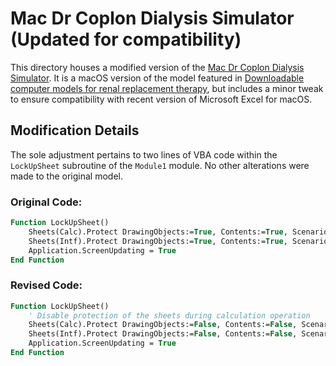 
# Mac Dr Coplon Dialysis Simulator (Updated for compatibility)

This directory houses a modified version of the [Mac Dr Coplon Dialysis Simulator](https://web.stanford.edu/~twmeyer/#:~:text=MacDr%20Coplon%20Dialysis%20Simulator.xls).  It is a macOS version of the model featured in [Downloadable computer models for renal replacement therapy](https://www.sciencedirect.com/science/article/pii/S0085253815516037?ref=pdf_download&fr=RR-2&rr=80654141fee5090f), but includes a minor tweak to ensure compatibility with recent version of Microsoft Excel for macOS.

## Modification Details

The sole adjustment pertains to two lines of VBA code within the `LockUpSheet` subroutine of the `Module1` module. No other alterations were made to the original model.

### Original Code:
```vb
Function LockUpSheet()
    Sheets(Calc).Protect DrawingObjects:=True, Contents:=True, Scenarios:=True
    Sheets(Intf).Protect DrawingObjects:=True, Contents:=True, Scenarios:=True
    Application.ScreenUpdating = True
End Function
```

### Revised Code:
```vb
Function LockUpSheet()
    ' Disable protection of the sheets during calculation operation
    Sheets(Calc).Protect DrawingObjects:=False, Contents:=False, Scenarios:=False
    Sheets(Intf).Protect DrawingObjects:=False, Contents:=False, Scenarios:=False
    Application.ScreenUpdating = True
End Function
```
